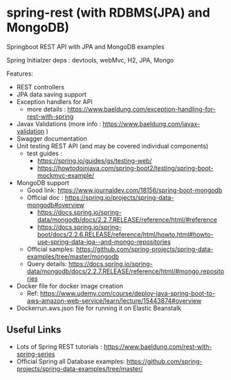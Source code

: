 # spring-rest (with RDBMS(JPA) and MongoDB)
Springboot REST API with JPA and MongoDB examples

Spring Initialzer deps : devtools, webMvc, H2, JPA, Mongo

Features:
* REST controllers
* JPA data saving support
* Exception handlers for API
  - more details : https://www.baeldung.com/exception-handling-for-rest-with-spring
* Javax Validations (more info : https://www.baeldung.com/javax-validation )
* Swagger documentation
* Unit testing REST API (and may be covered individual components)
  - test guides : 
    - https://spring.io/guides/gs/testing-web/
    - https://howtodoinjava.com/spring-boot2/testing/spring-boot-mockmvc-example/
* MongoDB support
  - Good link: https://www.journaldev.com/18156/spring-boot-mongodb
  - Official doc : https://spring.io/projects/spring-data-mongodb#overview
    - https://docs.spring.io/spring-data/mongodb/docs/2.2.7.RELEASE/reference/html/#reference
    - https://docs.spring.io/spring-boot/docs/2.2.6.RELEASE/reference/html/howto.html#howto-use-spring-data-jpa--and-mongo-repositories
  - Official samples: https://github.com/spring-projects/spring-data-examples/tree/master/mongodb 
  - Query details: https://docs.spring.io/spring-data/mongodb/docs/2.2.7.RELEASE/reference/html/#mongo.repositories
* Docker file for docker image creation
  - Ref: https://www.udemy.com/course/deploy-java-spring-boot-to-aws-amazon-web-service/learn/lecture/15443874#overview
* Dockerrun.aws.json file for running it on Elastic Beanstalk

## Useful Links  
- Lots of Spring REST tutorials : https://www.baeldung.com/rest-with-spring-series
- Official Spring all Database examples: https://github.com/spring-projects/spring-data-examples/tree/master/
